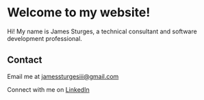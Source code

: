 # Welcome to my website!
Hi! My name is James Sturges, a technical consultant and software development professional.

## Contact
Email me at [jamessturgesiii@gmail.com](mailto:jamessturgesiii@gmail.com)

Connect with me on [LinkedIn](https://linkedin.com/in/jameswsturges)
